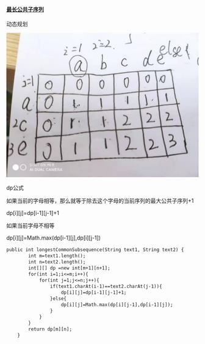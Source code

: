 #### [最长公共子序列](https://leetcode-cn.com/problems/longest-common-subsequence/)

动态规划

![最长公共子序列.jpg](assets/20201211121008-su0n8pa-最长公共子序列.jpg)


dp公式

如果当前的字母相等，那么就等于除去这个字母的当前序列的最大公共子序列+1

dp[i][j]=dp[i-1][j-1]+1

如果当前字母不相等

dp[i][j]=Math.max(dp[i-1][j],dp[i][j-1])

```
public int longestCommonSubsequence(String text1, String text2) {
        int m=text1.length();
        int n=text2.length();
        int[][] dp =new int[m+1][n+1];
        for(int i=1;i<=m;i++){
            for(int j=1;j<=n;j++){
                if(text1.charAt(i-1)==text2.charAt(j-1)){
                    dp[i][j]=dp[i-1][j-1]+1;
                }else{
                    dp[i][j]=Math.max(dp[i][j-1],dp[i-1][j]);
                }
            }
        }
        return dp[m][n];
    }
```
